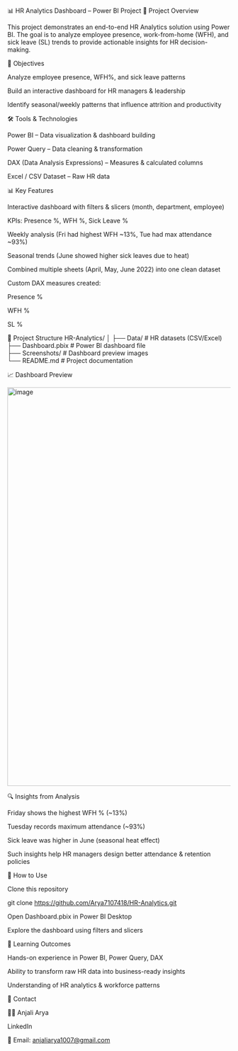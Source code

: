 📊 HR Analytics Dashboard – Power BI Project
📌 Project Overview

This project demonstrates an end-to-end HR Analytics solution using Power BI.
The goal is to analyze employee presence, work-from-home (WFH), and sick leave (SL) trends to provide actionable insights for HR decision-making.

🎯 Objectives

Analyze employee presence, WFH%, and sick leave patterns

Build an interactive dashboard for HR managers & leadership

Identify seasonal/weekly patterns that influence attrition and productivity

🛠️ Tools & Technologies

Power BI – Data visualization & dashboard building

Power Query – Data cleaning & transformation

DAX (Data Analysis Expressions) – Measures & calculated columns

Excel / CSV Dataset – Raw HR data

📊 Key Features

Interactive dashboard with filters & slicers (month, department, employee)

KPIs: Presence %, WFH %, Sick Leave %

Weekly analysis (Fri had highest WFH ~13%, Tue had max attendance ~93%)

Seasonal trends (June showed higher sick leaves due to heat)

Combined multiple sheets (April, May, June 2022) into one clean dataset

Custom DAX measures created:

Presence %

WFH %

SL %

📂 Project Structure
HR-Analytics/
│
├── Data/              # HR datasets (CSV/Excel)  
├── Dashboard.pbix      # Power BI dashboard file  
├── Screenshots/        # Dashboard preview images  
└── README.md           # Project documentation  

📈 Dashboard Preview

<img width="1600" height="900" alt="image" src="https://github.com/user-attachments/assets/ed0b7073-f548-482f-9be1-0a686d64f0d6" />


🔍 Insights from Analysis

Friday shows the highest WFH % (~13%)

Tuesday records maximum attendance (~93%)

Sick leave was higher in June (seasonal heat effect)

Such insights help HR managers design better attendance & retention policies

🚀 How to Use

Clone this repository

git clone https://github.com/Arya7107418/HR-Analytics.git


Open Dashboard.pbix in Power BI Desktop

Explore the dashboard using filters and slicers

📌 Learning Outcomes

Hands-on experience in Power BI, Power Query, DAX

Ability to transform raw HR data into business-ready insights

Understanding of HR analytics & workforce patterns

📧 Contact

👩‍💻 Anjali Arya

LinkedIn

📩 Email: anjaliarya1007@gmail.com

